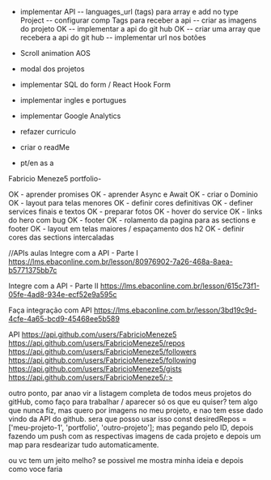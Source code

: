 - implementar API
  -- languages_url (tags) para array e add no type Project
  -- configurar comp Tags para receber a api
  -- criar as imagens do projeto
  OK -- implementar a api do git hub
  OK -- criar uma array que recebera a api do git hub
  -- implementar url nos botões

- Scroll animation AOS
- modal dos projetos
- implementar SQL do form / React Hook Form
- implementar ingles e portugues
- implementar Google Analytics
- refazer curriculo
- criar o readMe
- pt/en as a

Fabricio Meneze5 portfolio-

OK - aprender promises
OK - aprender Async e Await
OK - criar o Dominio
OK - layout para telas menores
OK - definir cores definitivas
OK - definer services finais e textos
OK - preparar fotos
OK - hover do service
OK - links do hero com bug
OK - footer
OK - rolamento da pagina para as sections e footer
OK - layout em telas maiores / espaçamento dos h2
OK - definir cores das sections intercaladas

//APIs aulas
Integre com a API - Parte I
https://lms.ebaconline.com.br/lesson/80976902-7a26-468a-8aea-b5771375bb7c

Integre com a API - Parte II
https://lms.ebaconline.com.br/lesson/615c73f1-05fe-4ad8-934e-ecf52e9a595c

Faça integração com API
https://lms.ebaconline.com.br/lesson/3bd19c9d-4cfe-4a65-bcd9-45468ee5b589

API
https://api.github.com/users/FabricioMeneze5
https://api.github.com/users/FabricioMeneze5/repos
https://api.github.com/users/FabricioMeneze5/followers
https://api.github.com/users/FabricioMeneze5/following
https://api.github.com/users/FabricioMeneze5/gists
https://api.github.com/users/FabricioMeneze5/:>

outro ponto, par anao vir a listagem completa de todos meus projetos do gitHub, como faço para trabalhar / aparecer só os que eu quiser?
tem algo que nunca fiz, mas quero por imagens no meu projeto, e nao tem esse dado vindo da API do github.
sera que posso usar isso
const desiredRepos = ['meu-projeto-1', 'portfolio', 'outro-projeto'];
mas pegando pelo ID, depois fazendo um push com as respectivas imagens de cada projeto e depois um map para resdearizar tudo automaticamente.

ou vc tem um jeito melho?
se possivel me mostra minha ideia e depois como voce faria
